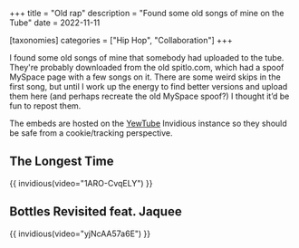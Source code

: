 +++
title = "Old rap"
description = "Found some old songs of mine on the Tube"
date = 2022-11-11

[taxonomies]
categories = ["Hip Hop", "Collaboration"]
+++

I found some old songs of mine that somebody had uploaded to the tube. They're probably downloaded from the old spitlo.com, which had a spoof MySpace page with a few songs on it. There are some weird skips in the first song, but until I work up the energy to find better versions and upload them here (and perhaps recreate the old MySpace spoof?) I thought it’d be fun to repost them.

The embeds are hosted on the [YewTube](https://yewtu.be/) Invidious instance so they should be safe from a cookie/tracking perspective.

## The Longest Time

{{ invidious(video="1ARO-CvqELY") }}

## Bottles Revisited feat. Jaquee

{{ invidious(video="yjNcAA57a6E") }}
